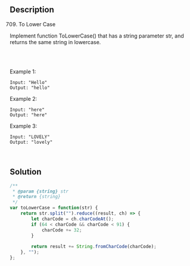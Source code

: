 ## Description
709. To Lower Case

Implement function ToLowerCase() that has a string parameter str, and returns the same string in lowercase. <br>

<br>

<br>

Example 1: <br>

~~~
Input: "Hello"
Output: "hello"
~~~

Example 2: <br>

~~~
Input: "here"
Output: "here"
~~~

Example 3: <br>

~~~
Input: "LOVELY"
Output: "lovely"
~~~

<br>

## Solution

```javascript
/**
 * @param {string} str
 * @return {string}
 */
var toLowerCase = function(str) {
    return str.split("").reduce((result, ch) => {
        let charCode = ch.charCodeAt();
        if (64 < charCode && charCode < 91) {
            charCode += 32;
        }
        
        return result += String.fromCharCode(charCode);
    }, "");
};
```